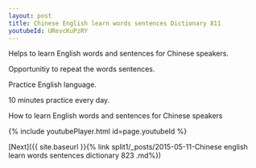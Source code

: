 ```yaml
---
layout: post
title: Chinese English learn words sentences Dictionary 811 
youtubeId: URevcKuPzRY
---
```

 
 
Helps to learn English words and sentences for Chinese speakers.

Opportunitiy to repeat the words sentences. 

Practice English language. 
 
10 minutes practice every day. 
 
How to learn English words and sentences for Chinese speakers 
 
{% include youtubePlayer.html id=page.youtubeId %}
 
 
[Next]({{ site.baseurl }}{% link  split1/_posts/2015-05-11-Chinese english learn words sentences dictionary 823 .md%})
 
